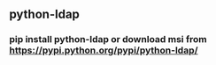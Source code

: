 ## python-ldap

### pip install python-ldap or download msi from https://pypi.python.org/pypi/python-ldap/
